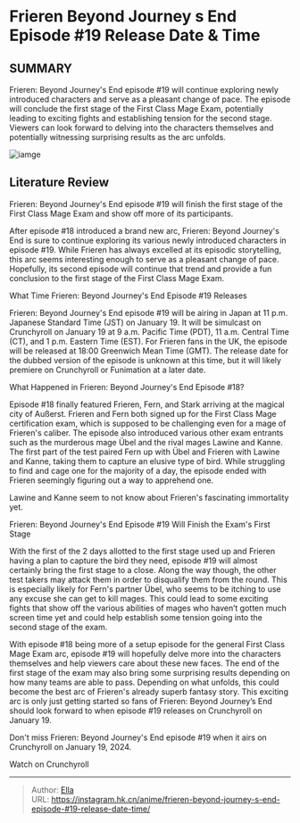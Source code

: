# Frieren Beyond Journey s End Episode #19 Release Date &amp; Time


## SUMMARY 



  Frieren: Beyond Journey&#39;s End episode #19 will continue exploring newly introduced characters and serve as a pleasant change of pace.   The episode will conclude the first stage of the First Class Mage Exam, potentially leading to exciting fights and establishing tension for the second stage.   Viewers can look forward to delving into the characters themselves and potentially witnessing surprising results as the arc unfolds.  

![iamge](https://static1.srcdn.com/wordpress/wp-content/uploads/2024/01/ubel-looks-around-in-frieren.jpg)

## Literature Review

Frieren: Beyond Journey&#39;s End episode #19 will finish the first stage of the First Class Mage Exam and show off more of its participants.




After episode #18 introduced a brand new arc, Frieren: Beyond Journey&#39;s End is sure to continue exploring its various newly introduced characters in episode #19. While Frieren has always excelled at its episodic storytelling, this arc seems interesting enough to serve as a pleasant change of pace. Hopefully, its second episode will continue that trend and provide a fun conclusion to the first stage of the First Class Mage Exam.





 What Time Frieren: Beyond Journey&#39;s End Episode #19 Releases 
          

Frieren: Beyond Journey&#39;s End episode #19 will be airing in Japan at 11 p.m. Japanese Standard Time (JST) on January 19. It will be simulcast on Crunchyroll on January 19 at 9 a.m. Pacific Time (PDT), 11 a.m. Central Time (CT), and 1 p.m. Eastern Time (EST). For Frieren fans in the UK, the episode will be released at 18:00 Greenwich Mean Time (GMT). The release date for the dubbed version of the episode is unknown at this time, but it will likely premiere on Crunchyroll or Funimation at a later date.



 What Happened in Frieren: Beyond Journey&#39;s End Episode #18? 
          

Episode #18 finally featured Frieren, Fern, and Stark arriving at the magical city of Außerst. Frieren and Fern both signed up for the First Class Mage certification exam, which is supposed to be challenging even for a mage of Frieren&#39;s caliber. The episode also introduced various other exam entrants such as the murderous mage Übel and the rival mages Lawine and Kanne. The first part of the test paired Fern up with Übel and Frieren with Lawine and Kanne, taking them to capture an elusive type of bird. While struggling to find and cage one for the majority of a day, the episode ended with Frieren seemingly figuring out a way to apprehend one.






Lawine and Kanne seem to not know about Frieren&#39;s fascinating immortality yet.






 Frieren: Beyond Journey&#39;s End Episode #19 Will Finish the Exam&#39;s First Stage 
          

With the first of the 2 days allotted to the first stage used up and Frieren having a plan to capture the bird they need, episode #19 will almost certainly bring the first stage to a close. Along the way though, the other test takers may attack them in order to disqualify them from the round. This is especially likely for Fern&#39;s partner Übel, who seems to be itching to use any excuse she can get to kill mages. This could lead to some exciting fights that show off the various abilities of mages who haven’t gotten much screen time yet and could help establish some tension going into the second stage of the exam.




With episode #18 being more of a setup episode for the general First Class Mage Exam arc, episode #19 will hopefully delve more into the characters themselves and help viewers care about these new faces. The end of the first stage of the exam may also bring some surprising results depending on how many teams are able to pass. Depending on what unfolds, this could become the best arc of Frieren&#39;s already superb fantasy story. This exciting arc is only just getting started so fans of Frieren: Beyond Journey’s End should look forward to when episode #19 releases on Crunchyroll on January 19.

Don&#39;t miss Frieren: Beyond Journey&#39;s End episode #19 when it airs on Crunchyroll on January 19, 2024.

Watch on Crunchyroll



---

> Author: [Ella](https://instagram.hk.cn/)  
> URL: https://instagram.hk.cn/anime/frieren-beyond-journey-s-end-episode-#19-release-date-time/  

